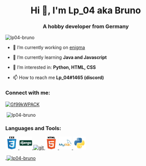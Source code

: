 <!---
- 👋 Hi, I am Lp_04, better known as Bruno
- 👀 I’m interested in: Python, Html, Css
- 🌱 I’m currently learning: JS, Java
- 📫 How to reach me: - Discord: Lp_04#1465


Lp04-Bruno/Lp04-Bruno is a ✨ special ✨ repository because its `README.md` (this file) appears on your GitHub profile.
You can click the Preview link to take a look at your changes.
--->

<h1 align="center">Hi 👋, I'm Lp_04 aka Bruno</h1>
<h3 align="center">A hobby developer from Germany</h3>

<p align="left"> <img src="https://komarev.com/ghpvc/?username=lp04-bruno&label=Profile%20views&color=0e75b6&style=flat" alt="lp04-bruno" /> </p>

- 🔭 I’m currently working on [enigma](https://github.com/Lp04-Bruno/enigma)

- 🌱 I’m currently learning **Java and Javascript**

- 👀 I’m interested in: **Python, HTML, CSS**

- 📫 How to reach me **Lp_04#1465 (discord)**

<h3 align="left">Connect with me:</h3>
<p align="left">
<a href="https://discord.gg/Gf99kWPACK" target="blank"><img align="center" src="https://raw.githubusercontent.com/rahuldkjain/github-profile-readme-generator/master/src/images/icons/Social/discord.svg" alt="Gf99kWPACK" height="30" width="40" /></a>
</p>

<p>&nbsp;<img align="center" src="https://github-readme-stats.vercel.app/api?username=lp04-bruno&show_icons=true&locale=en" alt="lp04-bruno" /></p>

<h3 align="left">Languages and Tools:</h3>
<p align="left"> <a href="https://www.w3schools.com/css/" target="_blank" rel="noreferrer"> <img src="https://raw.githubusercontent.com/devicons/devicon/master/icons/css3/css3-original-wordmark.svg" alt="css3" width="40" height="40"/> </a> <a href="https://www.djangoproject.com/" target="_blank" rel="noreferrer"> <img src="https://raw.githubusercontent.com/devicons/devicon/master/icons/django/django-original.svg" alt="django" width="40" height="40"/> </a> <a href="https://git-scm.com/" target="_blank" rel="noreferrer"> <img src="https://www.vectorlogo.zone/logos/git-scm/git-scm-icon.svg" alt="git" width="40" height="40"/> </a> <a href="https://www.w3.org/html/" target="_blank" rel="noreferrer"> <img src="https://raw.githubusercontent.com/devicons/devicon/master/icons/html5/html5-original-wordmark.svg" alt="html5" width="40" height="40"/> </a> <a href="https://www.mysql.com/" target="_blank" rel="noreferrer"> <img src="https://raw.githubusercontent.com/devicons/devicon/master/icons/mysql/mysql-original-wordmark.svg" alt="mysql" width="40" height="40"/> </a> <a href="https://www.python.org" target="_blank" rel="noreferrer"> <img src="https://raw.githubusercontent.com/devicons/devicon/master/icons/python/python-original.svg" alt="python" width="40" height="40"/></p>

<p>&nbsp;<img align="center" src="https://github-readme-stats.vercel.app/api?username=lp04-bruno&show_icons=true&text_color=ffffff&locale=en" alt="lp04-bruno" /></p>
